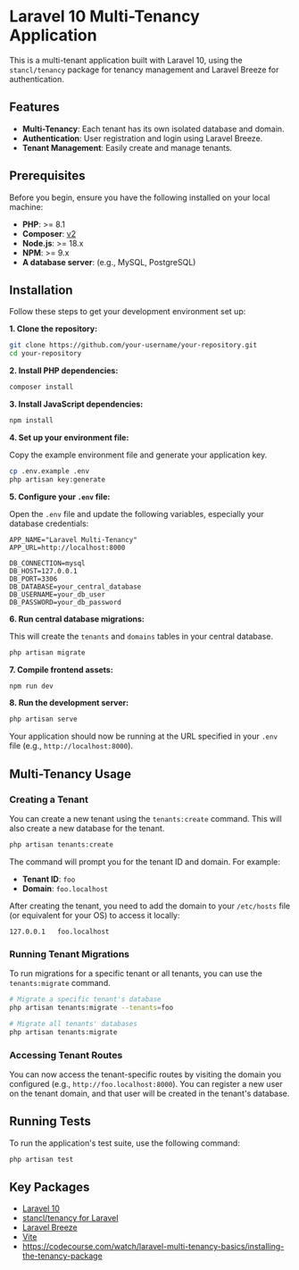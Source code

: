# Laravel 10 Multi-Tenancy Application

This is a multi-tenant application built with Laravel 10, using the `stancl/tenancy` package for tenancy management and Laravel Breeze for authentication.

## Features

- **Multi-Tenancy**: Each tenant has its own isolated database and domain.
- **Authentication**: User registration and login using Laravel Breeze.
- **Tenant Management**: Easily create and manage tenants.

## Prerequisites

Before you begin, ensure you have the following installed on your local machine:

- **PHP**: >= 8.1
- **Composer**: [v2](https://getcomposer.org/)
- **Node.js**: >= 18.x
- **NPM**: >= 9.x
- **A database server**: (e.g., MySQL, PostgreSQL)

## Installation

Follow these steps to get your development environment set up:

**1. Clone the repository:**

```bash
git clone https://github.com/your-username/your-repository.git
cd your-repository
```

**2. Install PHP dependencies:**

```bash
composer install
```

**3. Install JavaScript dependencies:**

```bash
npm install
```

**4. Set up your environment file:**

Copy the example environment file and generate your application key.

```bash
cp .env.example .env
php artisan key:generate
```

**5. Configure your `.env` file:**

Open the `.env` file and update the following variables, especially your database credentials:

```env
APP_NAME="Laravel Multi-Tenancy"
APP_URL=http://localhost:8000

DB_CONNECTION=mysql
DB_HOST=127.0.0.1
DB_PORT=3306
DB_DATABASE=your_central_database
DB_USERNAME=your_db_user
DB_PASSWORD=your_db_password
```

**6. Run central database migrations:**

This will create the `tenants` and `domains` tables in your central database.

```bash
php artisan migrate
```

**7. Compile frontend assets:**

```bash
npm run dev
```

**8. Run the development server:**

```bash
php artisan serve
```

Your application should now be running at the URL specified in your `.env` file (e.g., `http://localhost:8000`).

## Multi-Tenancy Usage

### Creating a Tenant

You can create a new tenant using the `tenants:create` command. This will also create a new database for the tenant.

```bash
php artisan tenants:create
```

The command will prompt you for the tenant ID and domain. For example:

- **Tenant ID**: `foo`
- **Domain**: `foo.localhost`

After creating the tenant, you need to add the domain to your `/etc/hosts` file (or equivalent for your OS) to access it locally:

```
127.0.0.1   foo.localhost
```

### Running Tenant Migrations

To run migrations for a specific tenant or all tenants, you can use the `tenants:migrate` command.

```bash
# Migrate a specific tenant's database
php artisan tenants:migrate --tenants=foo

# Migrate all tenants' databases
php artisan tenants:migrate
```

### Accessing Tenant Routes

You can now access the tenant-specific routes by visiting the domain you configured (e.g., `http://foo.localhost:8000`). You can register a new user on the tenant domain, and that user will be created in the tenant's database.

## Running Tests

To run the application's test suite, use the following command:

```bash
php artisan test
```

## Key Packages

- [Laravel 10](https://laravel.com)
- [stancl/tenancy for Laravel](https://tenancyforlaravel.com/)
- [Laravel Breeze](https://laravel.com/docs/10.x/starter-kits#laravel-breeze)
- [Vite](https://vitejs.dev/)
- https://codecourse.com/watch/laravel-multi-tenancy-basics/installing-the-tenancy-package
